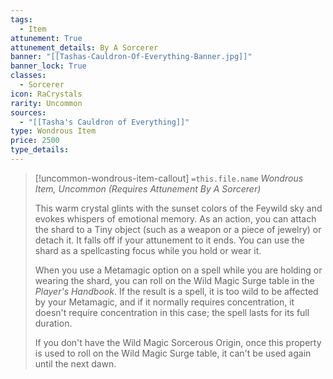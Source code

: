 ```yaml
---
tags:
  - Item
attunement: True
attunement_details: By A Sorcerer
banner: "[[Tashas-Cauldron-Of-Everything-Banner.jpg]]"
banner_lock: True
classes:
  - Sorcerer
icon: RaCrystals
rarity: Uncommon
sources:
  - "[[Tasha's Cauldron of Everything]]"
type: Wondrous Item
price: 2500
type_details: 
---
```

>[!uncommon-wondrous-item-callout] `=this.file.name`
>*Wondrous Item, Uncommon (Requires Attunement By A Sorcerer)*
>
>This warm crystal glints with the sunset colors of the Feywild sky and evokes whispers of emotional memory. As an action, you can attach the shard to a Tiny object (such as a weapon or a piece of jewelry) or detach it. It falls off if your attunement to it ends. You can use the shard as a spellcasting focus while you hold or wear it.
>
>When you use a Metamagic option on a spell while you are holding or wearing the shard, you can roll on the Wild Magic Surge table in the *Player's Handbook*. If the result is a spell, it is too wild to be affected by your Metamagic, and if it normally requires concentration, it doesn't require concentration in this case; the spell lasts for its full duration.
>
>If you don't have the Wild Magic Sorcerous Origin, once this property is used to roll on the Wild Magic Surge table, it can't be used again until the next dawn.
>
>
